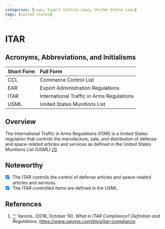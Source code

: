 ```yaml
---
categories: [Laws, Export Control Laws, United States Laws]
tags: [united states]
---
```


# ITAR

## Acronyms, Abbreviations, and Initialisms

Short Form | Full Form
:--- | :---
CCL | Commerce Control List
EAR | Export Administration Regulations
ITAR | International Traffic in Arms Regulations
USML | United States Munitions List

## Overview

<span id="rev1"></span>The International Traffic in Arms Regulations (ITAR) is a United States regulation that controls the manufacture, sale, and distribution of defense and space-related articles and services as defined in the United States Munitions List (USML).[[1]](#ref1)

## Noteworthy

- [x] The ITAR controls the control of defense articles and space-related articles and services.
- [x] The ITAR-controlled items are defined in the USML.

## References

1. <span id="ref1"></span>[⌃](#rev1) Varonis. (2018, October 10). *What is ITAR Compliance? Definition and Regulations*. https://www.varonis.com/blog/itar-compliance